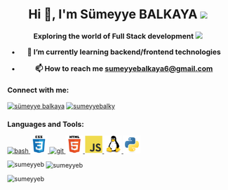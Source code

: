 
<h1 align="center">Hi 👋, I'm Sümeyye BALKAYA <img src="https://media.giphy.com/media/12oufCB0MyZ1Go/giphy.gif" width="50"></h1>  
<h3 align="center">Exploring the world of Full Stack development <img src="https://camo.githubusercontent.com/ad38c424479dba43b6ded15fecfde6b53cf9fcd6ff3dc7715d5bcb43f8bbefb8/68747470733a2f2f6d656469612e67697068792e636f6d2f6d656469612f57556c706c634d704f43456d5447427442572f67697068792e676966" width="50"

</h3>


- 🌱 I’m currently learning **backend/frontend technologies**

- 📫 How to reach me **sumeyyebalkaya6@gmail.com**

<h3 align="left">Connect with me:</h3>
<p align="left">
<a href="https://www.linkedin.com/in/s%C3%BCmeyye-balkaya-212998213/" target="blank"><img align="center" src="https://raw.githubusercontent.com/rahuldkjain/github-profile-readme-generator/master/src/images/icons/Social/linked-in-alt.svg" alt="sümeyye balkaya" height="30" width="40" /></a>
<a href="https://www.instagram.com/sumeyyeblky/" target="blank"><img align="center" src="https://raw.githubusercontent.com/rahuldkjain/github-profile-readme-generator/master/src/images/icons/Social/instagram.svg" alt="sumeyyebalky" height="30" width="40" /></a>
</p>

<h3 align="left">Languages and Tools:</h3>
<p align="left"> <a href="https://www.gnu.org/software/bash/" target="_blank" rel="noreferrer"> <img src="https://www.vectorlogo.zone/logos/gnu_bash/gnu_bash-icon.svg" alt="bash" width="40" height="40"/> </a> <a href="https://www.w3schools.com/css/" target="_blank" rel="noreferrer"> <img src="https://raw.githubusercontent.com/devicons/devicon/master/icons/css3/css3-original-wordmark.svg" alt="css3" width="40" height="40"/> </a> <a href="https://git-scm.com/" target="_blank" rel="noreferrer"> <img src="https://www.vectorlogo.zone/logos/git-scm/git-scm-icon.svg" alt="git" width="40" height="40"/> </a> <a href="https://www.w3.org/html/" target="_blank" rel="noreferrer"> <img src="https://raw.githubusercontent.com/devicons/devicon/master/icons/html5/html5-original-wordmark.svg" alt="html5" width="40" height="40"/> </a> <a href="https://developer.mozilla.org/en-US/docs/Web/JavaScript" target="_blank" rel="noreferrer"> <img src="https://raw.githubusercontent.com/devicons/devicon/master/icons/javascript/javascript-original.svg" alt="javascript" width="40" height="40"/> </a> <a href="https://www.linux.org/" target="_blank" rel="noreferrer"> <img src="https://raw.githubusercontent.com/devicons/devicon/master/icons/linux/linux-original.svg" alt="linux" width="40" height="40"/> </a> <a href="https://www.python.org" target="_blank" rel="noreferrer"> <img src="https://raw.githubusercontent.com/devicons/devicon/master/icons/python/python-original.svg" alt="python" width="40" height="40"/> </a> </p>

<p><img align="left" src="https://github-readme-stats.vercel.app/api/top-langs?username=sumeyyeb&show_icons=true&locale=en&layout=compact" alt="sumeyyeb" /></p>

<p>&nbsp;<img align="center" src="https://github-readme-stats.vercel.app/api?username=sumeyyeb&show_icons=true&locale=en" alt="sumeyyeb" /></p>

<p align="left"> <img src="https://komarev.com/ghpvc/?username=sumeyyeb&label=Profile%20views&color=0e75b6&style=flat" alt="sumeyyeb" /> </p>

